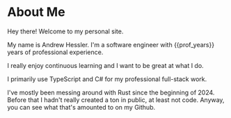 # About Me
Hey there! Welcome to my personal site.

My name is Andrew Hessler. I'm a software engineer with {{prof_years}} years of professional experience.

I really enjoy continuous learning and I want to be great at what I do.

I primarily use TypeScript and C# for my professional full-stack work.

I've mostly been messing around with Rust since the beginning of 2024. 
Before that I hadn't really created a ton in public, at least not code. Anyway, you can see what that's amounted to on my Github.
